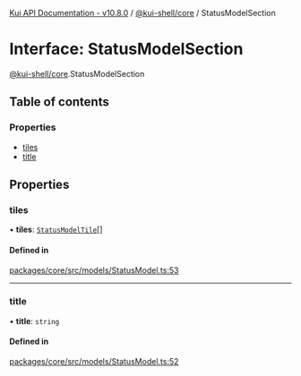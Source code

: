 [Kui API Documentation - v10.8.0](../README.md) / [@kui-shell/core](../modules/kui_shell_core.md) / StatusModelSection

# Interface: StatusModelSection

[@kui-shell/core](../modules/kui_shell_core.md).StatusModelSection

## Table of contents

### Properties

- [tiles](kui_shell_core.StatusModelSection.md#tiles)
- [title](kui_shell_core.StatusModelSection.md#title)

## Properties

### tiles

• **tiles**: [`StatusModelTile`](kui_shell_core.StatusModelTile.md)[]

#### Defined in

[packages/core/src/models/StatusModel.ts:53](https://github.com/mra-ruiz/kui/blob/a3b5e3edf/packages/core/src/models/StatusModel.ts#L53)

---

### title

• **title**: `string`

#### Defined in

[packages/core/src/models/StatusModel.ts:52](https://github.com/mra-ruiz/kui/blob/a3b5e3edf/packages/core/src/models/StatusModel.ts#L52)
